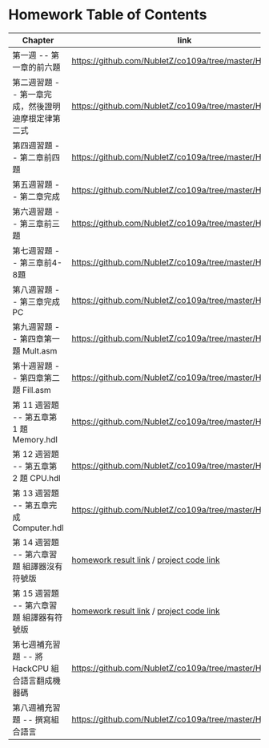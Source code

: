 # Homework Table of Contents
Chapter | link
--------|------
第一週 -- 第一章的前六題 | https://github.com/NubletZ/co109a/tree/master/HW/1
第二週習題 -- 第一章完成，然後證明迪摩根定律第二式 | https://github.com/NubletZ/co109a/tree/master/HW/2
第四週習題 -- 第二章前四題 | https://github.com/NubletZ/co109a/tree/master/HW/3
第五週習題 -- 第二章完成 | https://github.com/NubletZ/co109a/tree/master/HW/4
第六週習題 -- 第三章前三題 | https://github.com/NubletZ/co109a/tree/master/HW/5
第七週習題 -- 第三章前4-8題 | https://github.com/NubletZ/co109a/tree/master/HW/6
第八週習題 -- 第三章完成 PC | https://github.com/NubletZ/co109a/tree/master/HW/7
第九週習題 -- 第四章第一題 Mult.asm | https://github.com/NubletZ/co109a/tree/master/HW/8
第十週習題 -- 第四章第二題 Fill.asm | https://github.com/NubletZ/co109a/tree/master/HW/9
第 11 週習題 -- 第五章第 1 題 Memory.hdl | https://github.com/NubletZ/co109a/tree/master/HW/10
第 12 週習題 -- 第五章第 2 題 CPU.hdl | https://github.com/NubletZ/co109a/tree/master/HW/11
第 13 週習題 -- 第五章完成 Computer.hdl | https://github.com/NubletZ/co109a/tree/master/HW/12
第 14 週習題 -- 第六章習題 組譯器沒有符號版 | [homework result link](https://github.com/NubletZ/co109a/tree/master/HW/13) / [project code link](https://github.com/NubletZ/co109a/tree/master/06)
第 15 週習題 -- 第六章習題 組譯器有符號版 | [homework result link](https://github.com/NubletZ/co109a/tree/master/HW/14) / [project code link](https://github.com/NubletZ/co109a/tree/master/06)
第七週補充習題 -- 將 HackCPU 組合語言翻成機器碼 | https://github.com/NubletZ/co109a/tree/master/HW/week7
第八週補充習題 -- 撰寫組合語言 | https://github.com/NubletZ/co109a/tree/master/HW/week8

